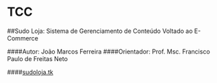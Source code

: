 # TCC

##Sudo Loja: Sistema de Gerenciamento de Conteúdo Voltado ao E-Commerce

####Autor: João Marcos Ferreira
####Orientador: Prof. Msc. Francisco Paulo de Freitas Neto

####[sudoloja.tk](http://sudoloja.herokuapp.com/)
